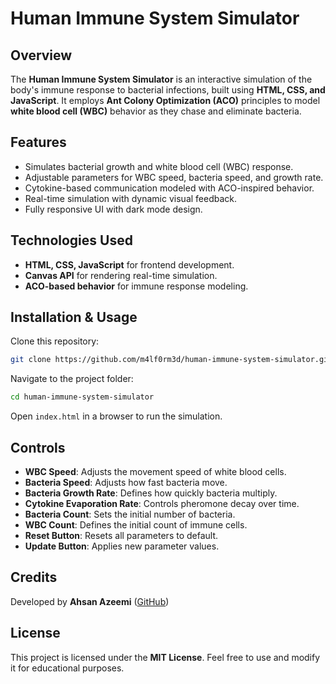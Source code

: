 # Human Immune System Simulator

## Overview

The **Human Immune System Simulator** is an interactive simulation of the body's immune response to bacterial infections, built using **HTML, CSS, and JavaScript**. It employs **Ant Colony Optimization (ACO)** principles to model **white blood cell (WBC)** behavior as they chase and eliminate bacteria.

## Features

- Simulates bacterial growth and white blood cell (WBC) response.
- Adjustable parameters for WBC speed, bacteria speed, and growth rate.
- Cytokine-based communication modeled with ACO-inspired behavior.
- Real-time simulation with dynamic visual feedback.
- Fully responsive UI with dark mode design.

## Technologies Used

- **HTML, CSS, JavaScript** for frontend development.
- **Canvas API** for rendering real-time simulation.
- **ACO-based behavior** for immune response modeling.

## Installation & Usage

Clone this repository:

```sh
git clone https://github.com/m4lf0rm3d/human-immune-system-simulator.git
```

Navigate to the project folder:

```sh
cd human-immune-system-simulator
```

Open `index.html` in a browser to run the simulation.

## Controls

- **WBC Speed**: Adjusts the movement speed of white blood cells.
- **Bacteria Speed**: Adjusts how fast bacteria move.
- **Bacteria Growth Rate**: Defines how quickly bacteria multiply.
- **Cytokine Evaporation Rate**: Controls pheromone decay over time.
- **Bacteria Count**: Sets the initial number of bacteria.
- **WBC Count**: Defines the initial count of immune cells.
- **Reset Button**: Resets all parameters to default.
- **Update Button**: Applies new parameter values.

## Credits

Developed by **Ahsan Azeemi** ([GitHub](https://github.com/m4lf0rm3d))

## License

This project is licensed under the **MIT License**. Feel free to use and modify it for educational purposes.

